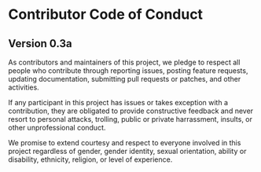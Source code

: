 # Contributor Code of Conduct
## Version 0.3a

As contributors and maintainers of this project, we pledge to respect all people who contribute through reporting issues, posting feature requests, updating documentation,  submitting pull requests or patches, and other activities.

If any participant in this project has issues or takes exception with a contribution, they are obligated to provide constructive feedback and never resort to personal attacks, trolling, public or private harrassment, insults, or other unprofessional conduct.

We promise to extend courtesy and respect to everyone involved in this project regardless of gender, gender identity, sexual orientation, ability or disability, ethnicity, religion, or level of  experience.
